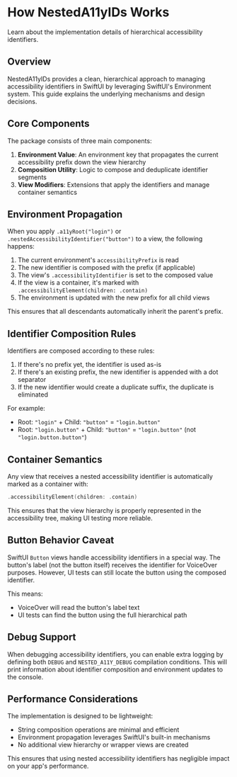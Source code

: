 # How NestedA11yIDs Works

Learn about the implementation details of hierarchical accessibility identifiers.

## Overview

NestedA11yIDs provides a clean, hierarchical approach to managing accessibility identifiers in SwiftUI by leveraging SwiftUI's Environment system. This guide explains the underlying mechanisms and design decisions.

## Core Components

The package consists of three main components:

1. **Environment Value**: An environment key that propagates the current accessibility prefix down the view hierarchy
2. **Composition Utility**: Logic to compose and deduplicate identifier segments
3. **View Modifiers**: Extensions that apply the identifiers and manage container semantics

## Environment Propagation

When you apply `.a11yRoot("login")` or `.nestedAccessibilityIdentifier("button")` to a view, the following happens:

1. The current environment's `accessibilityPrefix` is read
2. The new identifier is composed with the prefix (if applicable)
3. The view's `.accessibilityIdentifier` is set to the composed value
4. If the view is a container, it's marked with `.accessibilityElement(children: .contain)`
5. The environment is updated with the new prefix for all child views

This ensures that all descendants automatically inherit the parent's prefix.

## Identifier Composition Rules

Identifiers are composed according to these rules:

1. If there's no prefix yet, the identifier is used as-is
2. If there's an existing prefix, the new identifier is appended with a dot separator
3. If the new identifier would create a duplicate suffix, the duplicate is eliminated

For example:
- Root: `"login"` + Child: `"button"` = `"login.button"`
- Root: `"login.button"` + Child: `"button"` = `"login.button"` (not `"login.button.button"`)

## Container Semantics

Any view that receives a nested accessibility identifier is automatically marked as a container with:

```swift
.accessibilityElement(children: .contain)
```

This ensures that the view hierarchy is properly represented in the accessibility tree, making UI testing more reliable.

## Button Behavior Caveat

SwiftUI `Button` views handle accessibility identifiers in a special way. The button's label (not the button itself) receives the identifier for VoiceOver purposes. However, UI tests can still locate the button using the composed identifier.

This means:
- VoiceOver will read the button's label text
- UI tests can find the button using the full hierarchical path

## Debug Support

When debugging accessibility identifiers, you can enable extra logging by defining both `DEBUG` and `NESTED_A11Y_DEBUG` compilation conditions. This will print information about identifier composition and environment updates to the console.

## Performance Considerations

The implementation is designed to be lightweight:
- String composition operations are minimal and efficient
- Environment propagation leverages SwiftUI's built-in mechanisms
- No additional view hierarchy or wrapper views are created

This ensures that using nested accessibility identifiers has negligible impact on your app's performance.
